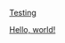 <a href="./index.html" target="_top">Testing</a>

<a href="https://evaalmansa.github.io/testing.github.io/" target="_blank">Hello, world!</a>